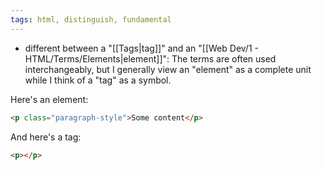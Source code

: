 ```yaml
---
tags: html, distinguish, fundamental
---
```


- different between a "[[Tags|tag]]" and an "[[Web Dev/1 - HTML/Terms/Elements|element]]": The terms are often used interchangeably, but I generally view an "element" as a complete unit while I think of a "tag" as a symbol.

Here's an element:

```html
<p class="paragraph-style">Some content</p>
```

And here's a tag:

```html
<p></p>
```
